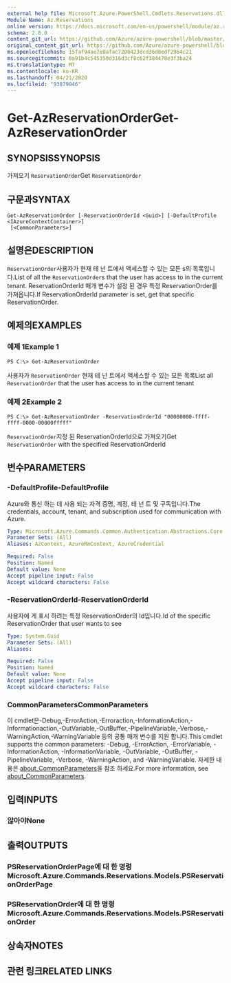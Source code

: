 ```yaml
---
external help file: Microsoft.Azure.PowerShell.Cmdlets.Reservations.dll-Help.xml
Module Name: Az.Reservations
online version: https://docs.microsoft.com/en-us/powershell/module/az.reservations/get-azreservationorder
schema: 2.0.0
content_git_url: https://github.com/Azure/azure-powershell/blob/master/src/Reservations/Reservations/help/Get-AzReservationOrder.md
original_content_git_url: https://github.com/Azure/azure-powershell/blob/master/src/Reservations/Reservations/help/Get-AzReservationOrder.md
ms.openlocfilehash: 15faf94ae7e0afac7200423dcd36d8edf2964c21
ms.sourcegitcommit: 6a91b4c545350d316d3cf8c62f384478e3f3ba24
ms.translationtype: MT
ms.contentlocale: ko-KR
ms.lasthandoff: 04/21/2020
ms.locfileid: "93879046"
---
```

# <span data-ttu-id="838b0-101">Get-AzReservationOrder</span><span class="sxs-lookup"><span data-stu-id="838b0-101">Get-AzReservationOrder</span></span>

## <span data-ttu-id="838b0-102">SYNOPSIS</span><span class="sxs-lookup"><span data-stu-id="838b0-102">SYNOPSIS</span></span>
<span data-ttu-id="838b0-103">가져오기 `ReservationOrder`</span><span class="sxs-lookup"><span data-stu-id="838b0-103">Get `ReservationOrder`</span></span>

## <span data-ttu-id="838b0-104">구문과</span><span class="sxs-lookup"><span data-stu-id="838b0-104">SYNTAX</span></span>

```
Get-AzReservationOrder [-ReservationOrderId <Guid>] [-DefaultProfile <IAzureContextContainer>]
 [<CommonParameters>]
```

## <span data-ttu-id="838b0-105">설명은</span><span class="sxs-lookup"><span data-stu-id="838b0-105">DESCRIPTION</span></span>
<span data-ttu-id="838b0-106">`ReservationOrder`사용자가 현재 테 넌 트에서 액세스할 수 있는 모든 s의 목록입니다.</span><span class="sxs-lookup"><span data-stu-id="838b0-106">List of all the `ReservationOrder`s that the user has access to in the current tenant.</span></span> <span data-ttu-id="838b0-107">ReservationOrderId 매개 변수가 설정 된 경우 특정 ReservationOrder를 가져옵니다.</span><span class="sxs-lookup"><span data-stu-id="838b0-107">If ReservationOrderId parameter is set, get that specific ReservationOrder.</span></span>

## <span data-ttu-id="838b0-108">예제의</span><span class="sxs-lookup"><span data-stu-id="838b0-108">EXAMPLES</span></span>

### <span data-ttu-id="838b0-109">예제 1</span><span class="sxs-lookup"><span data-stu-id="838b0-109">Example 1</span></span>
```
PS C:\> Get-AzReservationOrder
```

<span data-ttu-id="838b0-110">사용자가 `ReservationOrder` 현재 테 넌 트에서 액세스할 수 있는 모든 목록</span><span class="sxs-lookup"><span data-stu-id="838b0-110">List all `ReservationOrder` that the user has access to in the current tenant</span></span>

### <span data-ttu-id="838b0-111">예제 2</span><span class="sxs-lookup"><span data-stu-id="838b0-111">Example 2</span></span>
```
PS C:\> Get-AzReservationOrder -ReservationOrderId "00000000-ffff-ffff-0000-00000fffff"
```

<span data-ttu-id="838b0-112">`ReservationOrder`지정 된 ReservationOrderId으로 가져오기</span><span class="sxs-lookup"><span data-stu-id="838b0-112">Get `ReservationOrder` with the specified ReservationOrderId</span></span>

## <span data-ttu-id="838b0-113">변수</span><span class="sxs-lookup"><span data-stu-id="838b0-113">PARAMETERS</span></span>

### <span data-ttu-id="838b0-114">-DefaultProfile</span><span class="sxs-lookup"><span data-stu-id="838b0-114">-DefaultProfile</span></span>
<span data-ttu-id="838b0-115">Azure와 통신 하는 데 사용 되는 자격 증명, 계정, 테 넌 트 및 구독입니다.</span><span class="sxs-lookup"><span data-stu-id="838b0-115">The credentials, account, tenant, and subscription used for communication with Azure.</span></span>

```yaml
Type: Microsoft.Azure.Commands.Common.Authentication.Abstractions.Core.IAzureContextContainer
Parameter Sets: (All)
Aliases: AzContext, AzureRmContext, AzureCredential

Required: False
Position: Named
Default value: None
Accept pipeline input: False
Accept wildcard characters: False
```

### <span data-ttu-id="838b0-116">-ReservationOrderId</span><span class="sxs-lookup"><span data-stu-id="838b0-116">-ReservationOrderId</span></span>
<span data-ttu-id="838b0-117">사용자에 게 표시 하려는 특정 ReservationOrder의 Id입니다.</span><span class="sxs-lookup"><span data-stu-id="838b0-117">Id of the specific ReservationOrder that user wants to see</span></span>

```yaml
Type: System.Guid
Parameter Sets: (All)
Aliases:

Required: False
Position: Named
Default value: None
Accept pipeline input: False
Accept wildcard characters: False
```

### <span data-ttu-id="838b0-118">CommonParameters</span><span class="sxs-lookup"><span data-stu-id="838b0-118">CommonParameters</span></span>
<span data-ttu-id="838b0-119">이 cmdlet은-Debug,-ErrorAction,-Erroraction,-InformationAction,-Informationaction,-OutVariable,-OutBuffer,-PipelineVariable,-Verbose,-WarningAction,-WarningVariable 등의 공통 매개 변수를 지원 합니다.</span><span class="sxs-lookup"><span data-stu-id="838b0-119">This cmdlet supports the common parameters: -Debug, -ErrorAction, -ErrorVariable, -InformationAction, -InformationVariable, -OutVariable, -OutBuffer, -PipelineVariable, -Verbose, -WarningAction, and -WarningVariable.</span></span> <span data-ttu-id="838b0-120">자세한 내용은 [about_CommonParameters](http://go.microsoft.com/fwlink/?LinkID=113216)을 참조 하세요.</span><span class="sxs-lookup"><span data-stu-id="838b0-120">For more information, see [about_CommonParameters](http://go.microsoft.com/fwlink/?LinkID=113216).</span></span>

## <span data-ttu-id="838b0-121">입력</span><span class="sxs-lookup"><span data-stu-id="838b0-121">INPUTS</span></span>

### <span data-ttu-id="838b0-122">않아야</span><span class="sxs-lookup"><span data-stu-id="838b0-122">None</span></span>

## <span data-ttu-id="838b0-123">출력</span><span class="sxs-lookup"><span data-stu-id="838b0-123">OUTPUTS</span></span>

### <span data-ttu-id="838b0-124">PSReservationOrderPage에 대 한 명령</span><span class="sxs-lookup"><span data-stu-id="838b0-124">Microsoft.Azure.Commands.Reservations.Models.PSReservationOrderPage</span></span>

### <span data-ttu-id="838b0-125">PSReservationOrder에 대 한 명령</span><span class="sxs-lookup"><span data-stu-id="838b0-125">Microsoft.Azure.Commands.Reservations.Models.PSReservationOrder</span></span>

## <span data-ttu-id="838b0-126">상속자</span><span class="sxs-lookup"><span data-stu-id="838b0-126">NOTES</span></span>

## <span data-ttu-id="838b0-127">관련 링크</span><span class="sxs-lookup"><span data-stu-id="838b0-127">RELATED LINKS</span></span>
